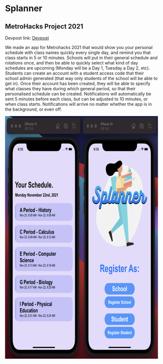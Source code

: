 # Splanner
## MetroHacks Project 2021

Devpost link: [Devpost](https://devpost.com/software/splanner-your-personal-school-schedule-w-notifications)

We made an app for Metrohacks 2021 that would show you your personal schedule with class names quickly every single day, and remind you that class starts in 5 or 10 minutes. Schools will put in their general schedule and rotations once, and then be able to quickly select what kind of day schedules are upcoming (Monday will be a Day 1, Tuesday a Day 2, etc). Students can create an account with a student access code that their school admin generated (that way only students of the school will be able to get in). Once their account has been created, they will be able to specify what classes they have during which general period, so that their personalised schedule can be created. Notifications will automatically be sent 5 minutes before each class, but can be adjusted to 10 minutes, or when class starts. Notifications will arrive no matter whether the app is in the background, or even off.

<img src="Screenshot 2021-11-22 at 6.35.30 AM.png" alt="Screenshot of Main Screen" height="800"/>
